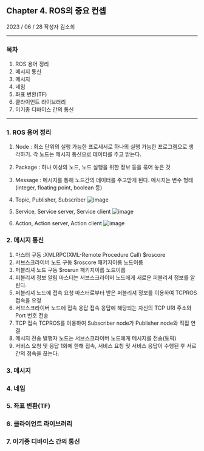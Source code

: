 ## Chapter 4. ROS의 중요 컨셉
2023 / 06 / 28  작성자 김소희


---
### 목차
1. ROS 용어 정리
2. 메시지 통신
3. 메시지
4. 네임
5. 좌표 변환(TF)
6. 클라이언트 라이브러리
7. 이기종 디바이스 간의 통신

---
### 1. ROS 용어 정리
1) Node : 최소 단위의 실행 가능한 프로세서로 하나의 실행 가능한 프로그램으로 생각하기.
각 노드는 메시지 통신으로 데이터를 주고 받는다.
2) Package : 하나 이상의 노드, 노드 실행을 위한 정보 등을 묶어 놓은 것
3) Message : 메시지를 통해 노드간의 데이터를 주고받게 된다.
메시지는 변수 형태(integer, floating point, boolean 등)

4) Topic, Publisher, Subscriber
   ![image](https://github.com/riseacademy/ROS-Study/assets/91440336/283771e7-17f6-48d6-adf5-c75229431876)
   
5) Service, Service server, Service client
   ![image](https://github.com/riseacademy/ROS-Study/assets/91440336/328f9605-c6ea-47d3-968c-cf27f1587580)

6) Action, Action server, Action client
![image](https://github.com/riseacademy/ROS-Study/assets/91440336/df0a00d3-990e-4033-9148-b9f58e7acf35)

### 2. 메시지 통신
1) 마스터 구동 :XMLRPC(XML-Remote Procedure Call)
$roscore
3) 서브스크라이버 노드 구동
$roscore 패키지이름 노드이름
4) 퍼블리셔 노드 구동
$rosrun 패키지이름 노드이름
5) 퍼블리셔 정보 알림
마스터는 서브스크라이버 노드에게 새로운 퍼블리셔 정보를 알린다.
6) 퍼블리셔 노드에 접속 요청
마스터로부터 받은 퍼블리셔 정보를 이용하여 TCPROS 접속을 요청
7) 서브스크라이버 노드에 접속 응답
접속 응답에 해당되는 자신의 TCP URI 주소와 Port 번호 전송
8) TCP 접속
TCPROS를 이용하여 Subscriber node가 Publisher node와 직접 연결
9) 메시지 전송
발행자 노드는 서브스크라이버 노드에게 메시지를 전송(토픽)
10) 서비스 요청 및 응답
1회에 한해 접속, 서비스 요청 및 서비스 응답이 수행된 후 서로간의 접속을 끊는다.

### 3. 메시지



### 4. 네임



### 5. 좌표 변환(TF)


### 6. 클라이언트 라이브러리

### 7. 이기종 디바이스 간의 통신
